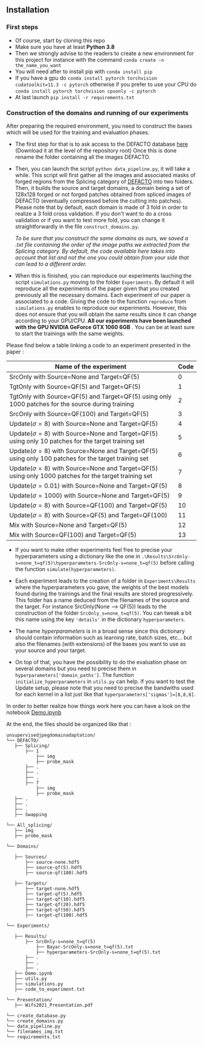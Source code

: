 ## Installation

### First steps

- Of course, start by cloning this repo
- Make sure you have at least **Python 3.8**
- Then we strongly advise to the readers to create a new environment for this project for instance with the command `conda create -n the_name_you_want`
- You will need after to install pip with `conda install pip` 
- If you have a gpu do `conda install pytorch torchvision cudatoolkit=11.3 -c pytorch` otherwise if you prefer to use your CPU do `conda install pytorch torchvision cpuonly -c pytorch`
- At last launch `pip install -r requirements.txt` 

### Construction of the domains and running of our experiments
After preparing the required environment, you need to construct the bases which will be used for the training and evaluation phases.
- The first step for that is to ask access to the DEFACTO database [here](https://defactodataset.github.io/) (Download it at the level of the repository root)
  Once this is done rename the folder containing all the images DEFACTO. 

- Then, you can launch the script `python data_pipeline.py`, it will take a while. 
  This script will first gather all the images and associated masks of forged regions from the Splicing category of [DEFACTO](https://defactodataset.github.io/) into two folders. 
  Then, it builds the source and target domains, a domain being a set of 128x128 forged or not forged patches obtained from spliced images of DEFACTO (eventually compressed before the cutting into patches).
  Please note that by default, each domain is made of 3 fold in order to realize a 3 fold cross validation. If you don't want to do a cross validation or if you want to test more fold, you can change it straightforwardly in the file `construct_domains.py`.
  
  *To be sure that you construct the same domains as ours, we saved a .txt file containing the order of the image paths we extracted from the Splicing category. By default, the code available here takes into account that list and not the one you could obtain from your side that can lead to a different order.*


- When this is finished, you can reproduce our experiments lauching the script `simulations.py` moving to the folder `Experiments`. By default it will reproduce all the experiments of the paper given that you created previously all the necessary domains.
  Each experiment of our paper is associated to a code. Giving the code to the function `reproduce` from `simulations.py` enables to reproduce our experiments. However, this does not ensure that you will obtain the same results since it can change according to your GPU/CPU. **All our experiments have been launched with the GPU NVIDIA GeForce GTX 1060 6GB** .
You can be at least sure to start the trainings with the same weights.

Please find below a table linking a code to an experiment presented in the paper : 

| Name of the experiment                                                                                   | Code |
|----------------------------------------------------------------------------------------------------------|------|
| SrcOnly with Source=None and Target=QF(5)                                                                | 0    |
| TgtOnly with Source=QF(5) and Target=QF(5)                                                               | 1    |
| TgtOnly with Source=QF(5) and Target=QF(5) using only 1000 patches for the source during training        | 2    |
| SrcOnly with Source=QF(100) and Target=QF(5)                                                             | 3    |
| Update($`\sigma=8`$) with Source=None and Target=QF(5)                                                     | 4    |
| Update($`\sigma=8`$) with Source=None and Target=QF(5) using only 10 patches for the target training set   | 5    |
| Update($`\sigma=8`$) with Source=None and Target=QF(5) using only 100 patches for the target training set  | 6    |
| Update($`\sigma=8`$) with Source=None and Target=QF(5) using only 1000 patches for the target training set | 7    |
| Update($`\sigma=0.01`$) with Source=None and Target=QF(5)  											   | 8    |
| Update($`\sigma=1000`$) with Source=None and Target=QF(5)                                                 | 9    |
| Update($`\sigma=8`$) with Source=QF(100) and Target=QF(5)                                                  | 10   |
| Update($`\sigma=8`$) with Source=QF(5) and Target=QF(100)                                                  | 11   |
| Mix with Source=None and Target=QF(5)                                                                    | 12   |
| Mix with Source=QF(100) and Target=QF(5)                                                                 | 13   |

- If you want to make other experiments feel free to precise your hyperparameters using a dictionary like the one in `.\Results\SrcOnly-s=none_t=qf(5)\hyperparameters-SrcOnly-s=none_t=qf(5)` before calling the function `simulate(hyperparameters)`.

- Each experiment leads to the creation of a folder in `Experiments\Results` where the hyperparameters you gave, the weights of the best models found during the trainings and the final results are stored progressively. This folder has a name deduced 
from the filenames of the source and the target. For instance SrcOnly(None --> QF(5)) leads to the construction of the folder `SrcOnly_s=none_t=qf(5)`. You can tweak a bit this name using the key `'details'` in the dictionary `hyperparameters`.

- The name *hyperparameters* is in a broad sense since this dictionary should contain information such as learning rate, batch sizes, etc... but also the filenames (with extensions) of the bases you want to use as your source and your target. 

- On top of that, you have the possibility to do the evaluation phase on several domains but you need to precise them in `hyperparameters['domain_paths']`. 
  The function `initialize_hyperparameters` in `utils.py` can help. If you want to test the Update setup, please note that you need to precise the bandwiths used for each kernel in a list just like that `hyperparameters['sigmas']=[8,8,8]`.
  
 In order to better realize how things work here you can have a look on the notebook [Demo.ipynb](./Experiments/Demo.ipynb)
 
 At the end, the files should be organized like that : 
 
 
 ```
 unsupervisedjpegdomainadaptation/
└── DEFACTO/ 
	├──	Splicing/ 
		├── 1 
			├── img
			├── probe_mask
		├── .
		├── .
		├── .
		├── 7
			├── img
			├── probe_mask
	├──	.
	├──	.
	├──	.
	├──	Swapping
	
└── All_splicing/
	├── img
	├── probe_mask
	
└── Domains/

	├── Sources/
		├── source-none.hdf5
		├── source-qf(5).hdf5
		├── source-qf(100).hdf5
		
	├── Targets/
		├── target-none.hdf5
		├── target-qf(5).hdf5
		├── target-qf(10).hdf5
		├── target-qf(20).hdf5
		├── target-qf(50).hdf5
		├── target-qf(100).hdf5
		
└── Experiments/

	├── Results/
		├── SrcOnly-s=none_t=qf(5)
			├── Bayar-SrcOnly-s=none_t=qf(5).txt
			├── hyperparameters-SrcOnly-s=none_t=qf(5).txt
		├── .
		├── .
		├── .
	├── Demo.ipynb 
	├── utils.py
	├── simulations.py
	├── code_to_experiment.txt
	
└── Presentation/
	├── Wifs2021_Presentation.pdf
	
└── create_database.py
└── create_domains.py 
└── data_pipeline.py
└── filenames_img.txt 
└── requirements.txt 	
```

		

	
	
	
	
	
	
	
	
	
	
	
	
	
	
	
 
